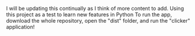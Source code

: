 I will be updating this continually as I think of more content to add. Using this project as a test to learn new features in Python
To run the app, download the whole repository, open the "dist" folder, and run the "clicker" application!
